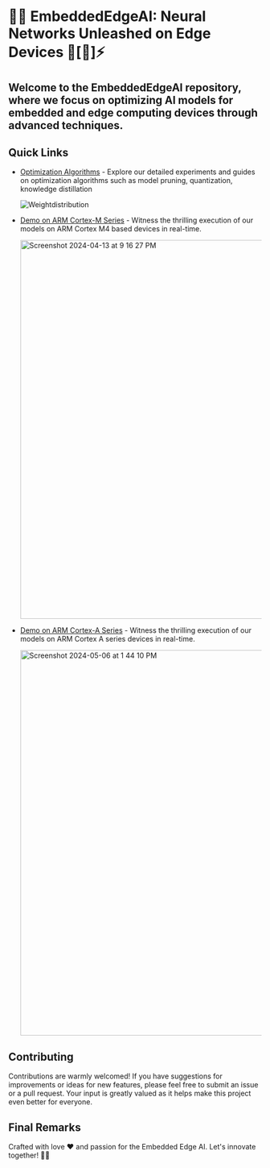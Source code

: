 # 🚀✨ **EmbeddedEdgeAI**: Neural Networks Unleashed on Edge Devices 🧠[🔲]⚡️

## Welcome to the EmbeddedEdgeAI repository, where we focus on optimizing AI models for embedded and edge computing devices through advanced techniques.

## Quick Links

- [Optimization Algorithms](/optimization/OptimizationAlgorithms.md) - Explore our detailed experiments and guides on optimization algorithms such as model pruning, quantization, knowledge distillation
  
  ![Weightdistribution](https://github.com/adithya2424/EmbeddedEdgeAI/assets/34277400/9fd3769b-5db7-4aed-b3df-9479206ba9c0)

- [Demo on ARM Cortex-M Series](/demos/Cortex-M) - Witness the thrilling execution of our models on ARM Cortex M4 based devices in real-time.
  
  <img width="752" alt="Screenshot 2024-04-13 at 9 16 27 PM" src="https://github.com/adithya2424/EmbeddedEdgeAI/assets/34277400/dca384c8-c178-4f7c-84dd-647142a46c2e">

- [Demo on ARM Cortex-A Series](/Demos/Cortex-A) - Witness the thrilling execution of our models on ARM Cortex A series devices in real-time.
  
  <img width="765" alt="Screenshot 2024-05-06 at 1 44 10 PM" src="https://github.com/adithya2424/EmbeddedEdgeAI/assets/34277400/143bca27-0566-4ff2-abc8-9cb4ac13673a">

## Contributing

Contributions are warmly welcomed! If you have suggestions for improvements or ideas for new features, please feel free to submit an issue or a pull request. Your input is greatly valued as it helps make this project even better for everyone.

## Final Remarks

Crafted with love ❤️ and passion for the Embedded Edge AI. Let's innovate together! 🚀✨















